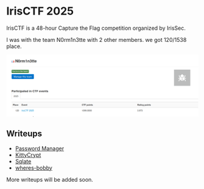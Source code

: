 # IrisCTF 2025

IrisCTF is a 48-hour Capture the Flag competition organized by IrisSec.

I was with the team N0rm1n3tte with 2 other members. we got 120/1538 place.

![Rank](rank.png)

## Writeups

- [Password Manager](./password-manager/wu.md)
- [KittyCrypt](./KittyCrypt/wu.md)
- [Sqlate](./sqlate/wu.md)
- [wheres-bobby](./wheres-bobby/wu.md)

More writeups will be added soon.
